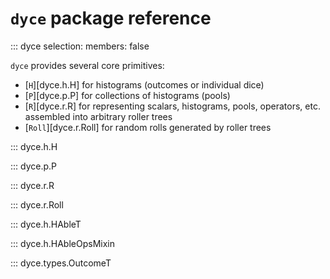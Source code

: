 <!--- -*- encoding: utf-8 -*-
  Copyright and other protections apply. Please see the accompanying LICENSE file for
  rights and restrictions governing use of this software. All rights not expressly
  waived or licensed are reserved. If that file is missing or appears to be modified
  from its original, then please contact the author before viewing or using this
  software in any capacity.

  !!!!!!!!!!!!!!!!!!!!!!!!!!!!!!!!!!!!!!!!!!!!!!!!!!!!!!!!!!!!!!!!!!!!
  !!!!!!!!!!!!!!! IMPORTANT: READ THIS BEFORE EDITING! !!!!!!!!!!!!!!!
  !!!!!!!!!!!!!!!!!!!!!!!!!!!!!!!!!!!!!!!!!!!!!!!!!!!!!!!!!!!!!!!!!!!!
  Please keep each sentence on its own unwrapped line.
  It looks like crap in a text editor, but it has no effect on rendering, and it allows much more useful diffs.
  Thank you!
-->

# ``dyce`` package reference

::: dyce
    selection:
      members: false

``dyce`` provides several core primitives:

* [``H``][dyce.h.H] for histograms (outcomes or individual dice)
* [``P``][dyce.p.P] for collections of histograms (pools)
* [``R``][dyce.r.R] for representing scalars, histograms, pools, operators, etc. assembled into arbitrary roller trees
* [``Roll``][dyce.r.Roll] for random rolls generated by roller trees

::: dyce.h.H

::: dyce.p.P

::: dyce.r.R

::: dyce.r.Roll

::: dyce.h.HAbleT

::: dyce.h.HAbleOpsMixin

::: dyce.types.OutcomeT
